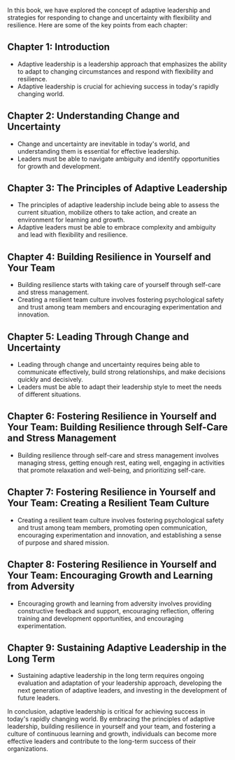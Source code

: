 
In this book, we have explored the concept of adaptive leadership and strategies for responding to change and uncertainty with flexibility and resilience. Here are some of the key points from each chapter:

Chapter 1: Introduction
-----------------------

* Adaptive leadership is a leadership approach that emphasizes the ability to adapt to changing circumstances and respond with flexibility and resilience.
* Adaptive leadership is crucial for achieving success in today's rapidly changing world.

Chapter 2: Understanding Change and Uncertainty
-----------------------------------------------

* Change and uncertainty are inevitable in today's world, and understanding them is essential for effective leadership.
* Leaders must be able to navigate ambiguity and identify opportunities for growth and development.

Chapter 3: The Principles of Adaptive Leadership
------------------------------------------------

* The principles of adaptive leadership include being able to assess the current situation, mobilize others to take action, and create an environment for learning and growth.
* Adaptive leaders must be able to embrace complexity and ambiguity and lead with flexibility and resilience.

Chapter 4: Building Resilience in Yourself and Your Team
--------------------------------------------------------

* Building resilience starts with taking care of yourself through self-care and stress management.
* Creating a resilient team culture involves fostering psychological safety and trust among team members and encouraging experimentation and innovation.

Chapter 5: Leading Through Change and Uncertainty
-------------------------------------------------

* Leading through change and uncertainty requires being able to communicate effectively, build strong relationships, and make decisions quickly and decisively.
* Leaders must be able to adapt their leadership style to meet the needs of different situations.

Chapter 6: Fostering Resilience in Yourself and Your Team: Building Resilience through Self-Care and Stress Management
----------------------------------------------------------------------------------------------------------------------

* Building resilience through self-care and stress management involves managing stress, getting enough rest, eating well, engaging in activities that promote relaxation and well-being, and prioritizing self-care.

Chapter 7: Fostering Resilience in Yourself and Your Team: Creating a Resilient Team Culture
--------------------------------------------------------------------------------------------

* Creating a resilient team culture involves fostering psychological safety and trust among team members, promoting open communication, encouraging experimentation and innovation, and establishing a sense of purpose and shared mission.

Chapter 8: Fostering Resilience in Yourself and Your Team: Encouraging Growth and Learning from Adversity
---------------------------------------------------------------------------------------------------------

* Encouraging growth and learning from adversity involves providing constructive feedback and support, encouraging reflection, offering training and development opportunities, and encouraging experimentation.

Chapter 9: Sustaining Adaptive Leadership in the Long Term
----------------------------------------------------------

* Sustaining adaptive leadership in the long term requires ongoing evaluation and adaptation of your leadership approach, developing the next generation of adaptive leaders, and investing in the development of future leaders.

In conclusion, adaptive leadership is critical for achieving success in today's rapidly changing world. By embracing the principles of adaptive leadership, building resilience in yourself and your team, and fostering a culture of continuous learning and growth, individuals can become more effective leaders and contribute to the long-term success of their organizations.
